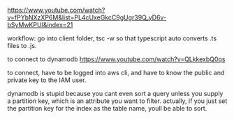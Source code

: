 https://www.youtube.com/watch?v=fPYbNXzXP6M&list=PL4cUxeGkcC9gUgr39Q_yD6v-bSyMwKPUI&index=21

workflow: go into client folder, tsc -w so that typescript auto converts .ts files to .js. 


to connect to dynamodb https://www.youtube.com/watch?v=QLkkexbQ0qs

to connect, have to be logged into aws cli, and have to know the public and private key to the IAM user. 

dynamodb is stupid because you cant even sort a query unless you supply a partition key, which is an attribute you want to filter. actually, if you just set the partition key for the index as the table name, youll be able to sort.